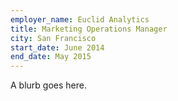 ```yaml
---
employer_name: Euclid Analytics
title: Marketing Operations Manager
city: San Francisco 
start_date: June 2014
end_date: May 2015
---
```


A blurb goes here.